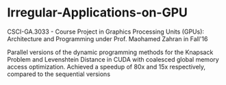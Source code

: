 # Irregular-Applications-on-GPU

CSCI-GA.3033 - Course Project in Graphics Processing Units (GPUs): Architecture and Programming under Prof. Maohamed Zahran in Fall'16

Parallel versions of the dynamic programming methods for the Knapsack Problem and Levenshtein Distance in CUDA with 
coalesced global memory access optimization. Achieved a speedup of 80x and 15x respectively, compared to the sequential versions
